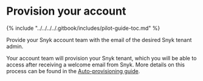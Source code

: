 # Provision your account

{% include "../../../../.gitbook/includes/pilot-guide-toc.md" %}

Provide your Snyk account team with the email of the desired Snyk tenant admin.

Your account team will provision your Snyk tenant, which you will be able to access after receiving a welcome email from Snyk. More details on this process can be found in the [Auto-provisioning guide](../../../../implementation-and-setup/enterprise-setup/auto-provisioning-guide.md).
